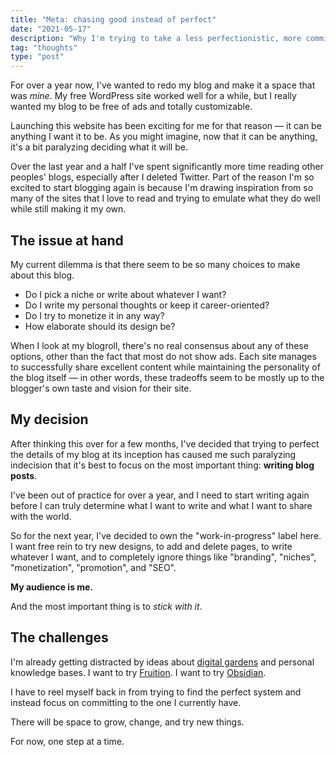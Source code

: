 ```yaml
---
title: "Meta: chasing good instead of perfect"
date: "2021-05-17"
description: "Why I'm trying to take a less perfectionistic, more committed approach to blogging."
tag: "thoughts"
type: "post"
---
```



For over a year now, I've wanted to redo my blog and make it a space that was *mine*. My free WordPress site worked well for a while, but I really wanted my blog to be free of ads and totally customizable. 

Launching this website has been exciting for me for that reason — it can be anything I want it to be. As you might imagine, now that it can be anything, it's a bit paralyzing deciding what it will be. 

Over the last year and a half I've spent significantly more time reading other peoples' blogs, especially after I deleted Twitter. Part of the reason I'm so excited to start blogging again is because I'm drawing inspiration from so many of the sites that I love to read and trying to emulate what they do well while still making it my own. 

## The issue at hand

My current dilemma is that there seem to be so many choices to make about this blog. 
 - Do I pick a niche or write about whatever I want?
 - Do I write my personal thoughts or keep it career-oriented?
 - Do I try to monetize it in any way?
 - How elaborate should its design be?

When I look at my blogroll, there's no real consensus about any of these options, other than the fact that most do not show ads. Each site manages to successfully share excellent content while maintaining the personality of the blog itself — in other words, these tradeoffs seem to be mostly up to the blogger's own taste and vision for their site. 

## My decision

After thinking this over for a few months, I've decided that trying to perfect the details of my blog at its inception has caused me such paralyzing indecision that it's best to focus on the most important thing: **writing blog posts**. 

I've been out of practice for over a year, and I need to start writing again before I can truly determine what I want to write and what I want to share with the world. 

So for the next year, I've decided to own the "work-in-progress" label here. I want free rein to try new designs, to add and delete pages, to write whatever I want, and to completely ignore things like "branding", "niches", "monetization", "promotion", and "SEO". 

**My audience is me.** 

And the most important thing is to *stick with it*. 

## The challenges

I'm already getting distracted by ideas about [digital gardens](https://maggieappleton.com/garden-history) and personal knowledge bases. I want to try [Fruition](https://fruitionsite.com/). I want to try [Obsidian](https://obsidian.md/). 

I have to reel myself back in from trying to find the perfect system and instead focus on committing to the one I currently have. 

There will be space to grow, change, and try new things. 

For now, one step at a time. 
